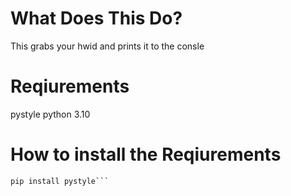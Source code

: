 # What Does This Do?
This grabs your hwid and prints it to the consle

# Reqiurements
pystyle
python 3.10

# How to install the Reqiurements
```
pip install pystyle```


